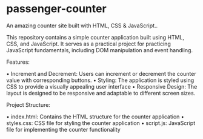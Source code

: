 # passenger-counter
An amazing counter site built with HTML, CSS &amp; JavaScript..

This repository contains a simple counter application built using HTML, CSS, and JavaScript. It serves as a practical project for practicing JavaScript fundamentals, including DOM manipulation and event handling.

Features:

•	Increment and Decrement: Users can increment or decrement the counter value with corresponding buttons.
•	Styling: The application is styled using CSS to provide a visually appealing user interface
•	Responsive Design: The layout is designed to be responsive and adaptable to different screen sizes.

Project Structure:

•	index.html: Contains the HTML structure for the counter application
•	styles.css: CSS file for styling the counter application
•	script.js: JavaScript file for implementing the counter functionality
